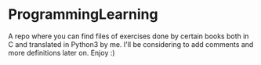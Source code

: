 # ProgrammingLearning
A repo where you can find files of exercises done by certain books both in C and translated in Python3 by me. 
I'll be considering to add comments and more definitions later on. 
Enjoy :)
